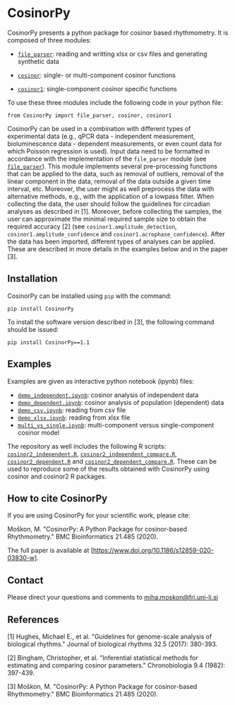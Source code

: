 # CosinorPy

CosinorPy presents a python package for cosinor based rhythmometry. It is composed of three modules:
* [`file_parser`](docs/docs_file_parser.md): reading and writting xlsx or csv files and generating synthetic data

* [`cosinor`](docs/docs_cosinor.md): single- or multi-component cosinor functions

* [`cosinor1`](docs/docs_cosinor1.md): single-component cosinor specific functions

To use these three modules include the following code in your python file:

`from CosinorPy import file_parser, cosinor, cosinor1`

CosinorPy can be used in a combination with different types of experimental data (e.g., qPCR data - independent measurement, bioluminescence data - dependent measurements, or even count data for which Poisson regression is used). Input data need to be formatted in accordance with the implementation of the `file_parser` module (see [`file_parser`](docs/docs_file_parser.md)). This module implements several pre-processing functions that can be applied to the data, such as removal of outliers, removal of the linear component in the data, removal of the data outside a given time interval, etc. Moreover, the user might as well preprocess the data with alternative methods, e.g., with the application of a lowpass filter. When collecting the data, the user should follow the guidelines for circadian analyses as described in [1]. Moreover, before collecting the samples, the user can approximate the minimal required sample size to obtain the required accuracy [2] (see `cosinor1.amplitude_detection`, `cosinor1.amplitude_confidence` and `cosinor1.acrophase_confidence`). After the data has been imported, different types of analyses can be applied. These are described in more details in the examples below and in the paper [3].

## Installation

CosinorPy can be installed using `pip` with the command:

`pip install CosinorPy`

To install the software version described in [3], the following command should be issued:

`pip install CosinorPy==1.1`

## Examples
Examples are given as interactive python notebook (ipynb) files:
* [`demo_independent.ipynb`](demo_independent.ipynb): cosinor analysis of independent data
* [`demo_dependent.ipynb`](demo_dependent.ipynb): cosinor analysis of population (dependent) data
* [`demo_csv.ipynb`](demo_csv.ipynb): reading from csv file 
* [`demo_xlsx.ipynb`](demo_xlsx.ipynb): reading from xlsx file
* [`multi_vs_single.ipynb`](multi_vs_single.ipynb): multi-component versus single-component cosinor model

The repository as well includes the following R scripts: [`cosinor2_independent.R`](cosinor2_independent.R), [`cosinor2_independent_compare.R`](cosinor2_independent_compare.R), [`cosinor2_dependent.R`](cosinor2_dependent.R) and [`cosinor2_dependent_compare.R`](cosinor2_dependent_compare.R). These can be used to reproduce some of the results obtained with CosinorPy using cosinor and cosinor2 R packages.

## How to cite CosinorPy
If you are using CosinorPy for your scientific work, please cite:

Moškon, M. "CosinorPy: A Python Package for cosinor-based Rhythmometry." BMC Bioinformatics 21.485 (2020).

The full paper is available at [https://www.doi.org/10.1186/s12859-020-03830-w].

## Contact
Please direct your questions and comments to [miha.moskon@fri.uni-lj.si](`mailto:miha.moskon@fri.uni-lj.si`)

## References

[1] Hughes, Michael E., et al. "Guidelines for genome-scale analysis of biological rhythms." Journal of biological rhythms 32.5 (2017): 380-393.

[2] Bingham, Christopher, et al. "Inferential statistical methods for estimating and comparing cosinor parameters." Chronobiologia 9.4 (1982): 397-439.

[3] Moškon, M. "CosinorPy: A Python Package for cosinor-based Rhythmometry." BMC Bioinformatics 21.485 (2020).